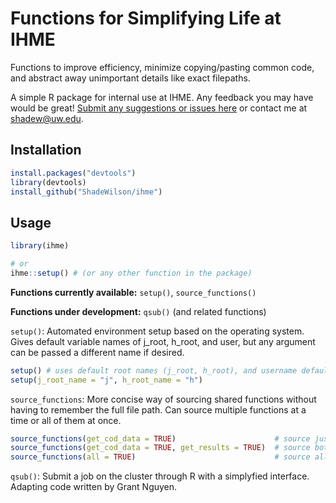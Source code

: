 # Functions for Simplifying Life at IHME 
Functions to improve efficiency, minimize copying/pasting common code, and abstract away unimportant details like exact filepaths.

A simple R package for internal use at IHME. Any feedback you may have would be great! [Submit any suggestions or issues here](https://github.com/ShadeWilson/ihme/issues) or contact me at shadew@uw.edu.

## Installation

```r
install.packages("devtools")
library(devtools)
install_github("ShadeWilson/ihme")
```

## Usage

```r
library(ihme)

# or
ihme::setup() # (or any other function in the package)
```

**Functions currently available:** `setup()`, `source_functions()`

**Functions under development:** `qsub()` (and related functions)

`setup()`: Automated environment setup based on the operating system. Gives default variable names of j_root, h_root, and user, but any argument can be passed a different name if desired.

```r
setup() # uses default root names (j_root, h_root), and username default (user)
setup(j_root_name = "j", h_root_name = "h")
```

`source_functions`: More concise way of sourcing shared functions without having to remember the full file path. Can source multiple functions at a time or all of them at once.

```r
source_functions(get_cod_data = TRUE)                      # source just get_cod_data
source_functions(get_cod_data = TRUE, get_results = TRUE)  # source both listed functions
source_functions(all = TRUE)                               # source all available shared functions
```

`qsub()`: Submit a job on the cluster through R with a simplyfied interface. Adapting code written by Grant Nguyen.





